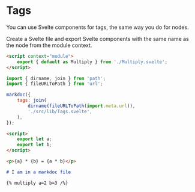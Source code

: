 # Tags

You can use Svelte components for tags, the same way you do for nodes.

Create a Svelte file and export Svelte components with the same name as the node from the module context.

```html title="./src/lib/Tags.svelte"
<script context="module">
    export { default as Multiply } from './Multiply.svelte';
</script>
```

```js title="svelte.config.js"
import { dirname, join } from 'path';
import { fileURLToPath } from 'url';

markdoc({
    tags: join(
        dirname(fileURLToPath(import.meta.url)),
        './src/lib/Tags.svelte',
    ),
});
```

```html title="./src/lib/Multiply.svelte"
<script>
    export let a;
    export let b;
</script>

<p>{a} * {b} = {a * b}</p>
```

```md title="./src/routes/+page.markdoc"
# I am in a markdoc file

{% multiply a=2 b=3 /%}
```
